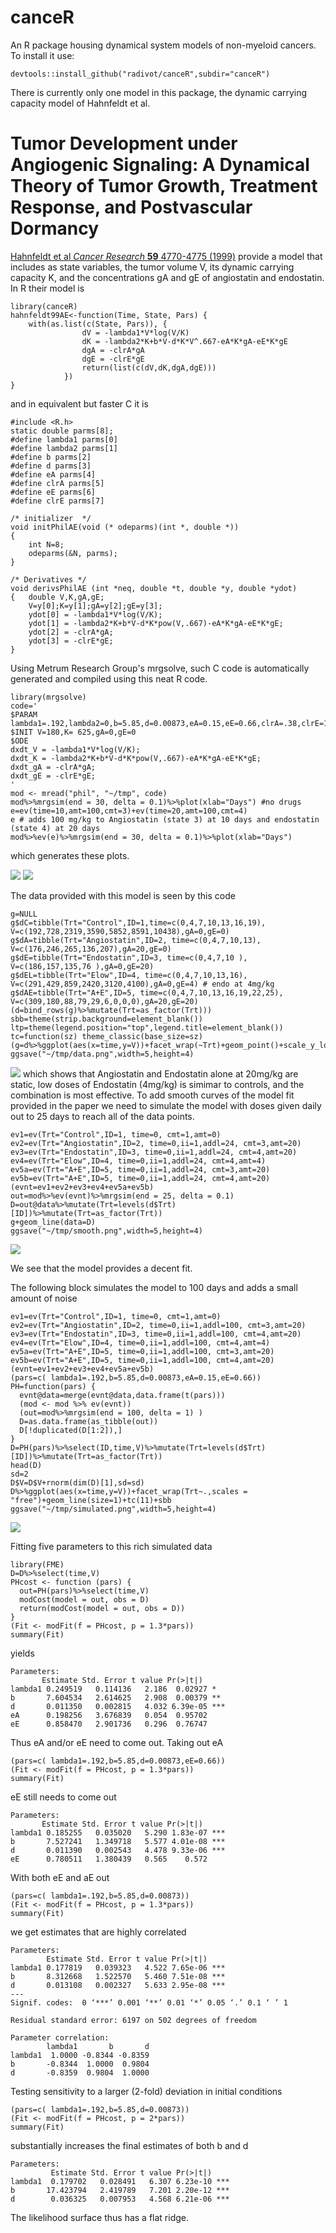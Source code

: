 canceR
======

An R package housing dynamical system models of non-myeloid cancers.
To install it use:  
```
devtools::install_github("radivot/canceR",subdir="canceR")
```

There is currently only one model in this package, the dynamic  carrying capacity model of Hahnfeldt et al. 

# Tumor Development under Angiogenic Signaling: A Dynamical Theory of Tumor Growth, Treatment Response, and Postvascular Dormancy

[Hahnfeldt et al  *Cancer Research* **59** 4770-4775 (1999)](https://www.ncbi.nlm.nih.gov/pubmed/10519381) provide a model that includes as  state variables, the tumor volume V, its dynamic carrying capacity K, and the concentrations gA and gE of angiostatin and endostatin. In R their model is 
```
library(canceR)
hahnfeldt99AE<-function(Time, State, Pars) {
	with(as.list(c(State, Pars)), {
				dV = -lambda1*V*log(V/K)
				dK = -lambda2*K+b*V-d*K*V^.667-eA*K*gA-eE*K*gE
				dgA = -clrA*gA
				dgE = -clrE*gE
				return(list(c(dV,dK,dgA,dgE)))
			})
}
```

and in equivalent but faster C it is 
```
#include <R.h>
static double parms[8];
#define lambda1 parms[0]
#define lambda2 parms[1]
#define b parms[2]
#define d parms[3]
#define eA parms[4]
#define clrA parms[5]
#define eE parms[6]
#define clrE parms[7]

/* initializer  */
void initPhilAE(void (* odeparms)(int *, double *))
{
    int N=8;
    odeparms(&N, parms);
}

/* Derivatives */
void derivsPhilAE (int *neq, double *t, double *y, double *ydot)
{   double V,K,gA,gE;
    V=y[0];K=y[1];gA=y[2];gE=y[3];
    ydot[0] = -lambda1*V*log(V/K);
    ydot[1] = -lambda2*K+b*V-d*K*pow(V,.667)-eA*K*gA-eE*K*gE;
    ydot[2] = -clrA*gA;
    ydot[3] = -clrE*gE;
}
```

Using Metrum Research Group's mrgsolve, such C code is automatically generated and compiled using this neat R code.
```
library(mrgsolve)
code='
$PARAM lambda1=.192,lambda2=0,b=5.85,d=0.00873,eA=0.15,eE=0.66,clrA=.38,clrE=1.7
$INIT V=180,K= 625,gA=0,gE=0 
$ODE 
dxdt_V = -lambda1*V*log(V/K);
dxdt_K = -lambda2*K+b*V-d*K*pow(V,.667)-eA*K*gA-eE*K*gE;
dxdt_gA = -clrA*gA;
dxdt_gE = -clrE*gE;
'
mod <- mread("phil", "~/tmp", code)
mod%>%mrgsim(end = 30, delta = 0.1)%>%plot(xlab="Days") #no drugs
e=ev(time=10,amt=100,cmt=3)+ev(time=20,amt=100,cmt=4)
e # adds 100 mg/kg to Angiostatin (state 3) at 10 days and endostatin (state 4) at 20 days
mod%>%ev(e)%>%mrgsim(end = 30, delta = 0.1)%>%plot(xlab="Days")
```
which generates these plots.

![](docs/noDrug.png)
![](docs/day10n20.png)


The data provided with this  model is seen by this code 
```
g=NULL              
g$dC=tibble(Trt="Control",ID=1,time=c(0,4,7,10,13,16,19), V=c(192,728,2319,3590,5852,8591,10438),gA=0,gE=0)
g$dA=tibble(Trt="Angiostatin",ID=2, time=c(0,4,7,10,13), V=c(176,246,265,136,207),gA=20,gE=0)
g$dE=tibble(Trt="Endostatin",ID=3, time=c(0,4,7,10 ), V=c(186,157,135,76 ),gA=0,gE=20)
g$dEL=tibble(Trt="Elow",ID=4, time=c(0,4,7,10,13,16), V=c(291,429,859,2420,3120,4100),gA=0,gE=4) # endo at 4mg/kg
g$dAE=tibble(Trt="A+E",ID=5, time=c(0,4,7,10,13,16,19,22,25), V=c(309,180,88,79,29,6,0,0,0),gA=20,gE=20)
(d=bind_rows(g)%>%mutate(Trt=as_factor(Trt)))
sbb=theme(strip.background=element_blank())
ltp=theme(legend.position="top",legend.title=element_blank())
tc=function(sz) theme_classic(base_size=sz)
(g=d%>%ggplot(aes(x=time,y=V))+facet_wrap(~Trt)+geom_point()+scale_y_log10()+tc(13)+sbb+ltp+xlab("Days"))
ggsave("~/tmp/data.png",width=5,height=4)
```

![](docs/data.png)
which shows that Angiostatin and Endostatin alone at 20mg/kg are static, low doses of 
Endostatin (4mg/kg) is simimar to controls, and the combination is most effective. To add smooth curves of the model fit provided in the paper  we need to simulate the model with doses given daily out to 25 days to reach all of the data points. 

```
ev1=ev(Trt="Control",ID=1, time=0, cmt=1,amt=0)
ev2=ev(Trt="Angiostatin",ID=2, time=0,ii=1,addl=24, cmt=3,amt=20)
ev3=ev(Trt="Endostatin",ID=3, time=0,ii=1,addl=24, cmt=4,amt=20)
ev4=ev(Trt="Elow",ID=4, time=0,ii=1,addl=24, cmt=4,amt=4)
ev5a=ev(Trt="A+E",ID=5, time=0,ii=1,addl=24, cmt=3,amt=20)
ev5b=ev(Trt="A+E",ID=5, time=0,ii=1,addl=24, cmt=4,amt=20)
(evnt=ev1+ev2+ev3+ev4+ev5a+ev5b)
out=mod%>%ev(evnt)%>%mrgsim(end = 25, delta = 0.1) 
D=out@data%>%mutate(Trt=levels(d$Trt)[ID])%>%mutate(Trt=as_factor(Trt))
g+geom_line(data=D)
ggsave("~/tmp/smooth.png",width=5,height=4)
```

![](docs/smooth.png)


We see that the model provides a decent fit. 


The following block simulates the model to 100 days and adds a small amount of noise
```
ev1=ev(Trt="Control",ID=1, time=0, cmt=1,amt=0)
ev2=ev(Trt="Angiostatin",ID=2, time=0,ii=1,addl=100, cmt=3,amt=20)
ev3=ev(Trt="Endostatin",ID=3, time=0,ii=1,addl=100, cmt=4,amt=20)
ev4=ev(Trt="Elow",ID=4, time=0,ii=1,addl=100, cmt=4,amt=4)
ev5a=ev(Trt="A+E",ID=5, time=0,ii=1,addl=100, cmt=3,amt=20)
ev5b=ev(Trt="A+E",ID=5, time=0,ii=1,addl=100, cmt=4,amt=20)
(evnt=ev1+ev2+ev3+ev4+ev5a+ev5b)
(pars=c( lambda1=.192,b=5.85,d=0.00873,eA=0.15,eE=0.66))
PH=function(pars) {
  evnt@data=merge(evnt@data,data.frame(t(pars)))
  (mod <- mod %>% ev(evnt))
  (out=mod%>%mrgsim(end = 100, delta = 1) )
  D=as.data.frame(as_tibble(out))
  D[!duplicated(D[1:2]),]
}
D=PH(pars)%>%select(ID,time,V)%>%mutate(Trt=levels(d$Trt)[ID])%>%mutate(Trt=as_factor(Trt))
head(D)
sd=2
D$V=D$V+rnorm(dim(D)[1],sd=sd)
D%>%ggplot(aes(x=time,y=V))+facet_wrap(Trt~.,scales = "free")+geom_line(size=1)+tc(11)+sbb
ggsave("~/tmp/simulated.png",width=5,height=4)
```

![](docs/simulated.png)


Fitting  five parameters  to this rich simulated data

```
library(FME)
D=D%>%select(time,V)
PHcost <- function (pars) {
  out=PH(pars)%>%select(time,V)
  modCost(model = out, obs = D)
  return(modCost(model = out, obs = D))
}
(Fit <- modFit(f = PHcost, p = 1.3*pars))
summary(Fit)
```
yields
 
 ```
Parameters:
        Estimate Std. Error t value Pr(>|t|)    
lambda1 0.249519   0.114136   2.186  0.02927 *  
b       7.604534   2.614625   2.908  0.00379 ** 
d       0.011350   0.002815   4.032 6.39e-05 ***
eA      0.198256   3.676839   0.054  0.95702    
eE      0.858470   2.901736   0.296  0.76747  
 ```

Thus eA and/or eE need to come out.  Taking out eA 


 ```
(pars=c( lambda1=.192,b=5.85,d=0.00873,eE=0.66))
(Fit <- modFit(f = PHcost, p = 1.3*pars))
summary(Fit)
 ```

eE still needs to come out

 ```
Parameters:
        Estimate Std. Error t value Pr(>|t|)    
lambda1 0.185255   0.035020   5.290 1.83e-07 ***
b       7.527241   1.349718   5.577 4.01e-08 ***
d       0.011390   0.002543   4.478 9.33e-06 ***
eE      0.780511   1.380439   0.565    0.572    
```


With both eE and aE out

```
(pars=c( lambda1=.192,b=5.85,d=0.00873))
(Fit <- modFit(f = PHcost, p = 1.3*pars))
summary(Fit)
```


we get estimates that are highly correlated 

```
Parameters:
        Estimate Std. Error t value Pr(>|t|)    
lambda1 0.177819   0.039323   4.522 7.65e-06 ***
b       8.312668   1.522570   5.460 7.51e-08 ***
d       0.013108   0.002327   5.633 2.95e-08 ***
---
Signif. codes:  0 ‘***’ 0.001 ‘**’ 0.01 ‘*’ 0.05 ‘.’ 0.1 ‘ ’ 1

Residual standard error: 6197 on 502 degrees of freedom

Parameter correlation:
        lambda1       b       d
lambda1  1.0000 -0.8344 -0.8359
b       -0.8344  1.0000  0.9804
d       -0.8359  0.9804  1.0000
```

Testing sensitivity to  a larger (2-fold) deviation in initial conditions

```
(pars=c( lambda1=.192,b=5.85,d=0.00873))
(Fit <- modFit(f = PHcost, p = 2*pars))
summary(Fit)
```

substantially increases the final estimates of both b and d

```
Parameters:
         Estimate Std. Error t value Pr(>|t|)    
lambda1  0.179702   0.028491   6.307 6.23e-10 ***
b       17.423794   2.419789   7.201 2.20e-12 ***
d        0.036325   0.007953   4.568 6.21e-06 ***
```

The likelihood surface thus has a flat ridge.

